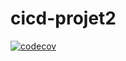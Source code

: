 # cicd-projet2

[![codecov](https://codecov.io/gh/Yllenzen/cicd-projet2/branch/main/graph/badge.svg?token=8TE2FXL7EJ)](https://codecov.io/gh/Yllenzen/cicd-projet2)
